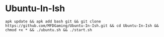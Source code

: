 # Ubuntu-In-Ish


`apk update && apk add bash git && git clone https://github.com/MFDGaming/Ubuntu-In-Ish.git && cd Ubuntu-In-Ish && chmod +x * && ./ubuntu.sh && ./start.sh`
